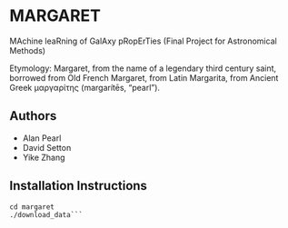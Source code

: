 # MARGARET
MAchine leaRning of GalAxy pRopErTies (Final Project for Astronomical Methods)

Etymology: Margaret, from the name of a legendary third century saint, borrowed from Old French Margaret, from Latin Margarita, from Ancient Greek μαργαρίτης (margarítēs, “pearl”).

## Authors
- Alan Pearl
- David Setton
- Yike Zhang

## Installation Instructions

```git clone https://github.com/AlanPearl/margaret
cd margaret
./download_data```
